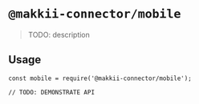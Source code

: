 # `@makkii-connector/mobile`

> TODO: description

## Usage

```
const mobile = require('@makkii-connector/mobile');

// TODO: DEMONSTRATE API
```
